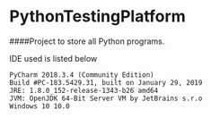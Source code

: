 # PythonTestingPlatform

####Project to store all Python programs.

IDE used is listed below

```
PyCharm 2018.3.4 (Community Edition)
Build #PC-183.5429.31, built on January 29, 2019
JRE: 1.8.0_152-release-1343-b26 amd64
JVM: OpenJDK 64-Bit Server VM by JetBrains s.r.o
Windows 10 10.0
``` 
